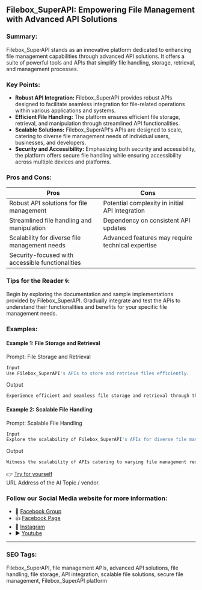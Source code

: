 ## Filebox_SuperAPI: Empowering File Management with Advanced API Solutions

### Summary:
Filebox_SuperAPI stands as an innovative platform dedicated to enhancing file management capabilities through advanced API solutions. It offers a suite of powerful tools and APIs that simplify file handling, storage, retrieval, and management processes.

### Key Points:
- **Robust API Integration:** Filebox_SuperAPI provides robust APIs designed to facilitate seamless integration for file-related operations within various applications and systems.
- **Efficient File Handling:** The platform ensures efficient file storage, retrieval, and manipulation through streamlined API functionalities.
- **Scalable Solutions:** Filebox_SuperAPI's APIs are designed to scale, catering to diverse file management needs of individual users, businesses, and developers.
- **Security and Accessibility:** Emphasizing both security and accessibility, the platform offers secure file handling while ensuring accessibility across multiple devices and platforms.

### Pros and Cons:

| Pros                                      | Cons                                               |
|-------------------------------------------|-----------------------------------------------------|
| Robust API solutions for file management   | Potential complexity in initial API integration      |
| Streamlined file handling and manipulation| Dependency on consistent API updates                 |
| Scalability for diverse file management needs | Advanced features may require technical expertise |
| Security-focused with accessible functionalities|                                                    |

### Tips for the Reader 🌀:
Begin by exploring the documentation and sample implementations provided by Filebox_SuperAPI. Gradually integrate and test the APIs to understand their functionalities and benefits for your specific file management needs.

### Examples:

#### Example 1: File Storage and Retrieval
Prompt: File Storage and Retrieval
```dart
Input
Use Filebox_SuperAPI's APIs to store and retrieve files efficiently.
```
Output
```dart
Experience efficient and seamless file storage and retrieval through the provided APIs.
```

#### Example 2: Scalable File Handling
Prompt: Scalable File Handling
```dart
Input
Explore the scalability of Filebox_SuperAPI's APIs for diverse file management needs.
```
Output
```dart
Witness the scalability of APIs catering to varying file management requirements.
```

👉 [Try for yourself](https://filebox.ai/)  
URL Address of the AI Topic / vendor.

### Follow our Social Media website for more information:

- 📘 <a href="https://www.facebook.com/groups/trionxai" target="_blank">Facebook Group</a>
- 👍 <a href="https://www.facebook.com/ai.trionxai" target="_blank">Facebook Page</a>
- 📸 <a href="https://www.instagram.com/trionxai/" target="_blank">Instagram</a>
- ▶️ <a href="https://www.youtube.com/@robotdocs/" target="_blank">Youtube</a>

<hr>

### SEO Tags:
Filebox_SuperAPI, file management APIs, advanced API solutions, file handling, file storage, API integration, scalable file solutions, secure file management, Filebox_SuperAPI platform